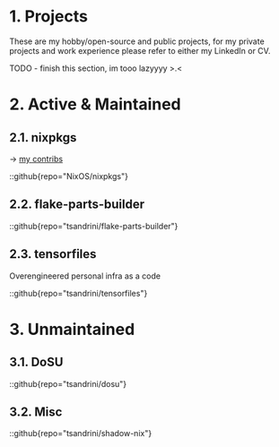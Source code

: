 # 1. Projects

These are my hobby/open-source and public projects, for my private projects and
work experience please refer to either my LinkedIn or CV.

TODO - finish this section, im tooo lazyyyy >.<

# 2. Active & Maintained

## 2.1. nixpkgs

-> [my contribs](https://github.com/NixOS/nixpkgs/issues?q=sort%3Aupdated-desc+author%3Atsandrini+)

::github{repo="NixOS/nixpkgs"}

## 2.2. flake-parts-builder

::github{repo="tsandrini/flake-parts-builder"}

## 2.3. tensorfiles

Overengineered personal infra as a code

::github{repo="tsandrini/tensorfiles"}

# 3. Unmaintained

## 3.1. DoSU

::github{repo="tsandrini/dosu"}

## 3.2. Misc

::github{repo="tsandrini/shadow-nix"}
